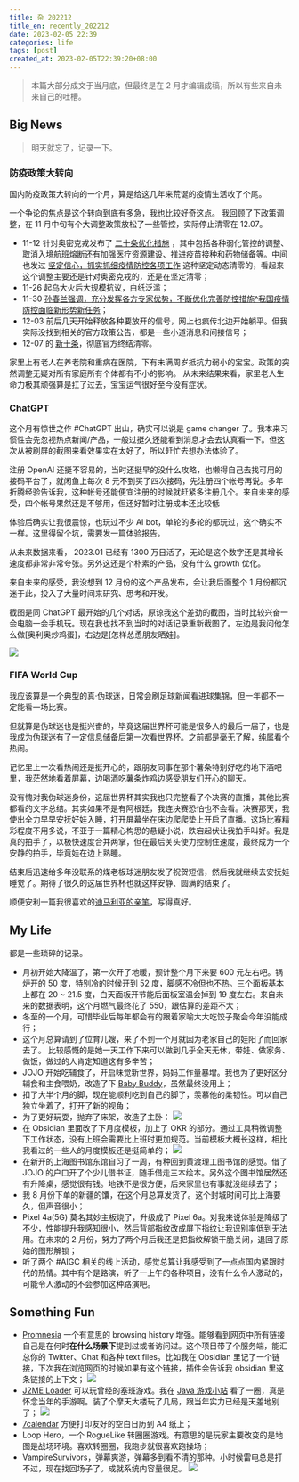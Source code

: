 ```yaml
---
title: 杂 202212
title_en: recently_202212
date: 2023-02-05 22:39
categories: life
tags: [post]
created_at: 2023-02-05T22:39:20+08:00
---
```


> 本篇大部分成文于当月底，但最终是在 2 月才编辑成稿，所以有些来自未来自己的吐槽。

## Big News

> 明天就忘了，记录一下。

### 防疫政策大转向

国内防疫政策大转向的一个月，算是给这几年来荒诞的疫情生活收了个尾。

一个争论的焦点是这个转向到底有多急，我也比较好奇这点。
我回顾了下政策调整，在 11 月中旬有个大调整政策放松了一些管控，实际停止清零在 12.07。
- 11-12 针对奥密克戎发布了 [二十条优化措施](http://cpc.people.com.cn/n1/2022/1112/c164113-32564587.html) ，其中包括各种弱化管控的调整、取消入境航班熔断还有加强医疗资源建设、推进疫苗接种和药物储备等。中间也发过 [坚定信心，抓实抓细疫情防控各项工作](http://paper.people.com.cn/rmrb/html/2022-11/27/nw.D110000renmrb_20221127_2-01.htm) 这种坚定动态清零的，看起来这个调整主要还是针对奥密克戎的，还是在坚定清零；
- 11-26 起乌大火后大规模抗议，白纸泛滥；
- 11-30 [孙春兰强调，充分发挥各方专家优势，不断优化完善防控措施^我国疫情防控面临新形势新任务](http://www.gov.cn/guowuyuan/2022-11/30/content_5729738.htm)；
- 12-03 前后几天开始释放各种要放开的信号，网上也疯传北边开始躺平。但我实际没找到相关的官方政策公告，都是一些小道消息和间接信号；
- 12-07 的 [新十条](http://www.gov.cn/fuwu/2022-12/07/content_5730470.htm)，彻底官方终结清零。

家里上有老人在养老院和重病在医院，下有未满周岁抵抗力弱小的宝宝。政策的突然调整无疑对所有家庭所有个体都有不小的影响。
从未来结果来看，家里老人生命力极其顽强算是扛了过去，宝宝运气很好至今没有症状。


### ChatGPT

这个月有惊世之作 #ChatGPT 出山，确实可以说是 game changer 了。我本来习惯性会先忽视热点新闻/产品，一般过挺久还能看到消息才会去认真看一下。但这次从被刷屏的截图来看效果实在太好了，所以赶忙去想办法体验了。

注册 OpenAI 还挺不容易的，当时还挺早的没什么攻略，也懒得自己去找可用的接码平台了，就闲鱼上每次 8 元不到买了四次接码，先注册四个帐号再说。多年折腾经验告诉我，这种帐号还能便宜注册的时候就赶紧多注册几个。来自未来的感受，四个帐号果然还是不够用，但还好暂时注册成本还比较低

体验后确实让我很震惊，也玩过不少 AI bot，单轮的多轮的都玩过，这个确实不一样。这里得留个坑，需要发一篇体验报告。

从未来数据来看， 2023.01 已经有 1300 万日活了，无论是这个数字还是其增长速度都非常非常夸张。另外这还是个朴素的产品，没有什么 growth 优化。

来自未来的感受，我没想到 12 月份的这个产品发布，会让我后面整个 1 月份都沉迷于此，投入了大量时间来研究、思考和开发。

截图是同 ChatGPT 最开始的几个对话，原谅我这个差劲的截图，当时比较兴奋一会电脑一会手机玩。现在我也找不到当时的对话记录重新截图了。左边是我问他怎么做[奥利奥炒鸡蛋]，右边是[怎样怂恿朋友晒娃]。

![](https://files.tzwm.me/images/2023/02/20230205232604.webp)

### FIFA World Cup

我应该算是一个典型的真·伪球迷，日常会刷足球新闻看进球集锦，但一年都不一定能看一场比赛。

但就算是伪球迷也是挺兴奋的，毕竟这届世界杯可能是很多人的最后一届了，也是我成为伪球迷有了一定信息储备后第一次看世界杯。之前都是毫无了解，纯属看个热闹。

记忆里上一次看热闹还是挺开心的，跟朋友同事在那个薯条特别好吃的地下酒吧里，我茫然地看着屏幕，边喝酒吃薯条炸鸡边感受朋友们开心的聊天。

没有愧对我伪球迷身份，这届世界杯其实我也只完整看了个决赛的直播，其他比赛都看的文字总结。其实如果不是有阿根廷，我连决赛恐怕也不会看。决赛那天，我使出全力早早安抚好娃入睡，打开屏幕坐在床边爬爬垫上开启了直播。这场比赛精彩程度不用多说，不亚于一篇精心构思的悬疑小说，跌宕起伏让我拍手叫好。我是真的拍手了，以极快速度合并两掌，但在最后关头使力控制住速度，最终成为一个安静的拍手，毕竟娃在边上熟睡。

结束后迅速给多年没联系的煤老板球迷朋友发了祝贺短信，然后我就继续去安抚娃睡觉了。期待了很久的这届世界杯也就这样安静、圆满的结束了。

顺便安利一篇我很喜欢的[迪马利亚的亲笔](https://mp.weixin.qq.com/s/jlYBxTyXL5lL4hcyGLI-_g)，写得真好。


## My Life

都是一些琐碎的记录。

- 月初开始大降温了，第一次开了地暖，预计整个月下来要 600 元左右吧。锅炉开的 50 度，特别冷的时候开到 52 度，脚感不冷但也不热。三个面板基本上都在 20 ~ 21.5 度，白天面板开节能后面板室温会掉到 19 度左右。来自未来的数据表明，这个月燃气最终花了 550，跟估算的差距不大；
- 冬至的一个月，可惜毕业后每年都会有的跟着家喻大大吃饺子聚会今年没能成行；
- 这个月总算请到了位育儿嫂，来了不到一个月就因为老家自己的娃阳了而回家去了。
比较感慨的是她一天工作下来可以做到几乎全天无休，带娃、做家务、做饭，做过的人肯定知道这有多辛苦；
- JOJO 开始吃辅食了，开启味觉新世界，妈妈工作量暴增。我也为了更好区分辅食和主食喂奶，改造了下 [Baby Buddy](https://github.com/babybuddy/babybuddy)，虽然最终没用上；
- 扣了大半个月的脚，现在能顺利吃到自己的脚了，羡慕他的柔韧性。可以自己独立坐着了，打开了新的视角；
- 为了更好玩耍，抛弃了床架，改造了主卧：
![](https://files.tzwm.me/images/2023/02/20230205233908.webp)
- 在 Obsidian 里面改了下月度模板，加上了 OKR 的部分。通过工具稍微调整下工作状态，没有上班会需要比上班时更加规范。当前模板大概长这样，相比我看过的一些人的月度模板还是挺简单的；
![](https://files.tzwm.me/images/2023/02/20230205231300.webp)
- 在新开的上海图书馆东馆自习了一周，有种回到黄渡理工图书馆的感觉。借了 JOJO 的户口开了个少儿借书证，随手借走三本绘本。另外这个图书馆居然还有升降桌，感觉很有钱。地铁不是很方便，后来家里也有事就没继续去了；
- 我 8 月份下单的新疆的馕，在这个月总算发货了。这个封城时间可比上海要久，但声音很小；
- Pixel 4a(5G) 莫名其妙主板烧了，升级成了 Pixel 6a。对我来说体验是降级了不少，性能提升我感知很小，然后背部指纹改成屏下指纹让我识别率低到无法用。在未来的 2 月份，努力了两个月后我还是把指纹解锁干脆关闭，退回了原始的图形解锁；
- 听了两个 #AIGC 相关的线上活动，感觉总算让我感受到了一点点国内紧跟时代的热情。其中有个是路演，听了一上午的各种项目，没有什么令人激动的，可能令人激动的不会参加这种路演吧。


## Something Fun

- [Promnesia](https://github.com/karlicoss/promnesia/) 一个有意思的 browsing history 增强。能够看到网页中所有链接自己是在何时**在什么场景下**提到过或者访问过。这个项目带了个服务端，能汇总你的 Twitter、Chat 和各种 text files。比如我在 Obsidian 里记了一个链接，下次我在浏览网页的时候如果有这个链接，插件会告诉我 obsidian 里这条链接的上下文；
![](https://files.tzwm.me/images/2023/02/20230206131654.webp)
- [J2ME Loader](https://github.com/nikita36078/J2ME-Loader) 可以玩曾经的塞班游戏。我在 [Java 游戏小站](https://java.owoemu.com/) 看了一圈，真是怀念当年的手游啊。装了个摩天大楼玩了几局，跟当年实力已经是天差地别了；
![](https://files.tzwm.me/images/2023/02/20230206001021.webp)
- [7calendar](https://7calendar.com/cn/calendar-december-monthly/l-1/) 方便打印友好的空白日历到 A4 纸上；
- Loop Hero，一个 RogueLike 转圈圈游戏。有意思的是玩家主要改变的是地图是战场环境。喜欢转圈圈，我跑步就很喜欢跑操场；
- VampireSurvivors，弹幕爽游，弹幕多到看不清的那种。小时候雷电总是打不过，现在找回场子了。成就系统内容量很足。
![](https://files.tzwm.me/images/2023/02/20230206114230.webp)


